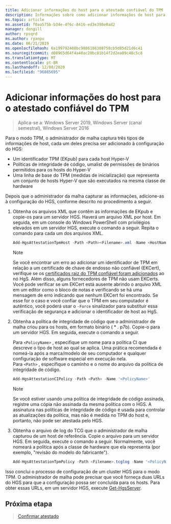 ```yaml
---
title: Adicionar informações do host para o atestado confiável do TPM
description: Informações sobre como adicionar informações de host para atestado confiável de TPM.
ms.topic: article
ms.assetid: f0aa575b-b34e-4f6c-8416-ed3e398e0ad2
manager: dongill
author: rpsqrd
ms.author: ryanpu
ms.date: 06/21/2019
ms.openlocfilehash: 6a199792408bc9086186308758cb5d85d21d6c41
ms.sourcegitcommit: d08965d64f4a40ac20bc81b14f2d2ea89c48c5c8
ms.translationtype: MT
ms.contentlocale: pt-BR
ms.lasthandoff: 12/08/2020
ms.locfileid: "96865695"
---
```

# <a name="add-host-information-for-tpm-trusted-attestation"></a>Adicionar informações do host para o atestado confiável do TPM

> Aplica-se a: Windows Server 2019, Windows Server (canal semestral), Windows Server 2016

Para o modo TPM, o administrador de malha captura três tipos de informações de host, cada um deles precisa ser adicionado à configuração do HGS:

- Um identificador TPM (EKpub) para cada host Hyper-V
- Políticas de integridade de código, umalist de permissões de binários permitidos para os hosts do Hyper-V
- Uma linha de base do TPM (medidas de inicialização) que representa um conjunto de hosts Hyper-V que são executados na mesma classe de hardware

Depois que o administrador da malha capturar as informações, adicione-as à configuração do HGS, conforme descrito no procedimento a seguir.

1. Obtenha os arquivos XML que contêm as informações de EKpub e copie-os para um servidor HGS. Haverá um arquivo XML por host. Em seguida, em um console do Windows PowerShell com privilégios elevados em um servidor HGS, execute o comando a seguir. Repita o comando para cada um dos arquivos XML.

    ```powershell
    Add-HgsAttestationTpmHost -Path <Path><Filename>.xml -Name <HostName>
    ```

    > [!NOTE]
    > Se você encontrar um erro ao adicionar um identificador de TPM em relação a um certificado de chave de endosso não confiável (EKCert), verifique se os [certificados raiz do TPM confiável foram adicionados](guarded-fabric-install-trusted-tpm-root-certificates.md) ao nó HgS.
    > Além disso, alguns fornecedores de TPM não usam EKCerts.
    > Você pode verificar se um EKCert está ausente abrindo o arquivo XML em um editor como o bloco de notas e verificando se há uma mensagem de erro indicando que nenhum EKCert foi encontrado.
    > Se esse for o caso e você confiar que o TPM em seu computador é autêntico, você poderá usar o `-Force` sinalizador para substituir essa verificação de segurança e adicionar o identificador de host ao HgS.

2. Obtenha a política de integridade de código que o administrador de malha criou para os hosts, em formato binário ( \* . p7b). Copie-o para um servidor HGS. Em seguida, execute o comando a seguir.

    Para `<PolicyName>` , especifique um nome para a política CI que descreve o tipo de host ao qual se aplica. Uma prática recomendada é nomeá-la após a marca/modelo de seu computador e qualquer configuração de software especial em execução nela.<br>Para `<Path>` , especifique o caminho e o nome do arquivo da política de integridade de código.

    ```powershell
    Add-HgsAttestationCIPolicy -Path <Path> -Name '<PolicyName>'
    ```

    > [!NOTE]
    > Se você estiver usando uma política de integridade de código assinada, registre uma cópia não assinada da mesma política com o HGS.
    > A assinatura nas políticas de integridade de código é usada para controlar as atualizações da política, mas não é medida no TPM do host e, portanto, não pode ser atestada pelo HGS.

3. Obtenha o arquivo de log do TCG que o administrador de malha capturou de um host de referência. Copie o arquivo para um servidor HGS. Em seguida, execute o comando a seguir. Normalmente, você nomeará a política após a classe de hardware que ela representa (por exemplo, "revisão do modelo do fabricante").

    ```powershell
    Add-HgsAttestationTpmPolicy -Path <Filename>.tcglog -Name '<PolicyName>'
    ```

Isso conclui o processo de configuração de um cluster HGS para o modo TPM. O administrador de malha pode precisar que você forneça duas URLs do HGS para que a configuração possa ser concluída para os hosts. Para obter essas URLs, em um servidor HGS, execute [Get-HgsServer](/powershell/module/hgsserver/get-hgsserver).

## <a name="next-step"></a>Próxima etapa

> [Confirmar atestado](guarded-fabric-confirm-hosts-can-attest-successfully.md)
